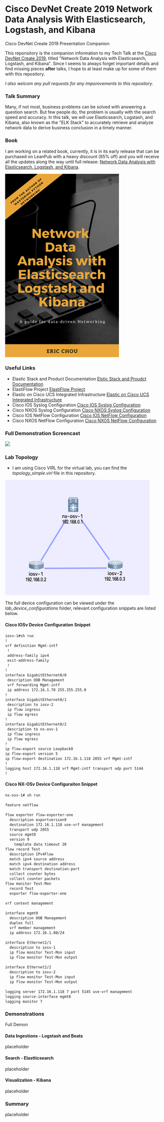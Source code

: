 # Cisco  DevNet Create 2019 Network Data Analysis With Elasticsearch, Logstash, and Kibana
Cisco DevNet Create 2019 Presentation Companion

This reponsitory is the companion information to my Tech Talk at the [Cisco DevNet Create 2019](https://developer.cisco.com/devnetcreate/2019), titled "Network Data Analysis with Elasticsearch, Logstash, and Kibana". Since I seems to always forget important details and find missing pieces **after** talks, I hope to at least make up for some of them with this repository. 

*I also welcom any pull requests for any imporovements to this repository*.

### Talk Summary

Many, if not most, business problems can be solved with answering a question search. But few people do, the problem is usually with the search speed and accuracy. In this talk, we will use Elasticsearch, Logstash, and Kibana, also known as the "ELK Stack" to accurately retrieve and analyze network data to derive business conclusion in a timely manner.

### Book

I am working on a related book, currently, it is in its early release that can be purchased on LeanPub with a heavy discount (85% off) and you will receive all the updates along the way until full release: 
[Network Data Analysis with Elasticsearch, Logstash, and Kibana](https://leanpub.com/network-data-analysis-with-elasticsearch-logstash-and-kibana/).

![Book Cover](images/book_cover.png)

### Useful Links

- Elastic Stack and Product Documentation [Elstic Stack and Proudct Documentation](https://www.elastic.co/guide/index.html)
- ElastiFlow Project [ElastiFlow Project](https://github.com/robcowart/elastiflow)
- Elastic on Cisco UCS Integrated Infrastructure [Elastic on Cisco UCS Integrated Infrastructure](https://www.elastic.co/about/partners/cisco)
- Cisco IOS Syslog Configuration [Cisco IOS Syslog Configuration](https://www.cisco.com/c/en/us/td/docs/ios-xml/ios/bsm/configuration/15-mt/bsm-15-mt-book/bsm-troubleshooting.html)
- Cisco NXOS Syslog Configuration [Cisco NXOS Syslog Configuration](https://www.cisco.com/c/en/us/td/docs/switches/datacenter/nexus9000/sw/6-x/system_management/configuration/guide/b_Cisco_Nexus_9000_Series_NX-OS_System_Management_Configuration_Guide/sm_5syslog.html)
- Cisco IOS NetFlow Configuration [Cisco IOS NetFlow Configuration](https://www.cisco.com/c/en/us/td/docs/ios-xml/ios/netflow/configuration/15-mt/nf-15-mt-book.html)
- Cisco NXOS NetFlow Configuration [Cisco NXOS NetFlow Configuration](https://www.cisco.com/c/en/us/td/docs/switches/datacenter/sw/5_x/nx-os/system_management/configuration/guide/sm_nx_os_cg/sm_15netflow.html)


### Full Demonstration Screencast

[![](https://youtu.be/Z_ktlYGaOO4/0.jpg)](https://youtu.be/Z_ktlYGaOO4)


### Lab Topology

- I am using Cisco VIRL for the virtual lab, you can find the *topology_simple.virl* file in this repository. 

![Lab Topology](images/lab_topology.png)

The full device configuration can be viewed under the *lab_device_configurations* folder, relevant configuration snippets are listed below. 

#### Cisco IOSv Device Configuration Snippet

```
iosv-1#sh run
!
vrf definition Mgmt-intf
 !
 address-family ipv4
 exit-address-family
 !
!
interface GigabitEthernet0/0
 description OOB Management
 vrf forwarding Mgmt-intf
 ip address 172.16.1.78 255.255.255.0
!
interface GigabitEthernet0/1
 description to iosv-2
 ip flow ingress
 ip flow egress
!
interface GigabitEthernet0/2
 description to nx-osv-1
 ip flow ingress
 ip flow egress
!
ip flow-export source Loopback0
ip flow-export version 5
ip flow-export destination 172.16.1.118 2055 vrf Mgmt-intf
!
logging host 172.16.1.118 vrf Mgmt-intf transport udp port 5144
!
```

#### Cisco NX-OSv Device Configuraiton Snippet 

```
nx-osv-1# sh run

feature netflow

flow exporter flow-exporter-one
  description exportversion9
  destination 172.16.1.118 use-vrf management
  transport udp 2055
  source mgmt0
  version 9
    template data timeout 20
flow record Test
  description IPv4Flow
  match ipv4 source address
  match ipv4 destination address
  match transport destination-port
  collect counter bytes
  collect counter packets
flow monitor Test-Mon
  record Test
  exporter flow-exporter-one

vrf context management

interface mgmt0
  description OOB Management
  duplex full
  vrf member management
  ip address 172.16.1.80/24

interface Ethernet2/1
  description to iosv-1
  ip flow monitor Test-Mon input
  ip flow monitor Test-Mon output

interface Ethernet2/2
  description to iosv-2
  ip flow monitor Test-Mon input
  ip flow monitor Test-Mon output

logging server 172.16.1.118 7 port 5145 use-vrf management
logging source-interface mgmt0
logging monitor 7
```

### Demonstrations

Full Demon

#### Data Ingestions - Logstash and Beats

placeholder 

#### Search - Elastticsearch

placeholder

#### Visualization - Kibana

placeholder

### Summary

placeholder

